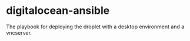 # digitalocean-ansible
The playbook for deploying the droplet with a desktop environment and a vncserver.

